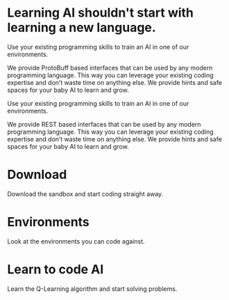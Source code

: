 # Learning AI shouldn't start with learning a new language. 

Use your existing programming skills to train an AI in one of our environments.

We provide ProtoBuff based interfaces that can be used by any modern programming language. This way you can leverage your existing coding expertise and don’t waste time on anything else. We provide hints and safe spaces for your baby AI to learn and grow.

Use your existing programming skills to train an AI in one of our environments.

We provide REST based interfaces that can be used by any modern programming language. This way you can leverage your existing coding expertise and don’t waste time on anything else. We provide hints and safe spaces for your baby AI to learn and grow.

<div class="container text-center">
<div class="row align-items-start">
<div class="col">

# Download

Download the sandbox and start coding straight away.

</div>
<div class="col">

# Environments

Look at the environments you can code against.

</div>
<div class="col">

# Learn to code AI

Learn the Q-Learning algorithm and start solving problems.

</div>
</div>
</div>






